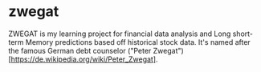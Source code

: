 # zwegat

ZWEGAT is my learning project for financial data analysis and Long short-term Memory predictions based off historical stock data. It's named after the famous German debt counselor ("Peter Zwegat")[https://de.wikipedia.org/wiki/Peter_Zwegat].
